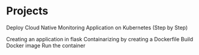 # Projects
Deploy Cloud Native Monitoring Application on Kubernetes (Step by Step)

Creating an application in flask
Containarizing by creating a Dockerfile
Build Docker image
Run the container